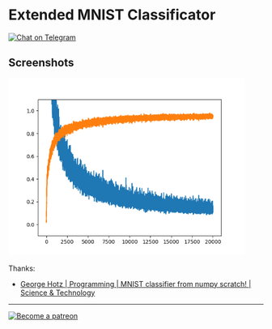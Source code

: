 # Extended MNIST Classificator

[![Chat on Telegram](https://img.shields.io/badge/Chat%20on-Telegram-brightgreen.svg)](https://t.me/EmmanuelsApps)  

## Screenshots
<img src="img.png" height="350" />
 
Thanks:
* [George Hotz | Programming | MNIST classifier from numpy scratch! | Science & Technology](https://www.youtube.com/watch?v=JRlyw6LO5qo)
----
<a class="imgpatreon" href="https://www.patreon.com/emmanuelmess" target="_blank">
<img alt="Become a patreon" src="https://user-images.githubusercontent.com/10991116/56376378-07065400-61de-11e9-9583-8ff2148aa41c.png" width=150px></a>